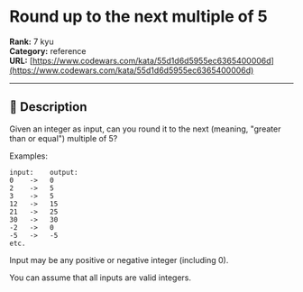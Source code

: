 # Round up to the next multiple of 5

**Rank:** 7 kyu  
**Category:** reference  
**URL:** [https://www.codewars.com/kata/55d1d6d5955ec6365400006d](https://www.codewars.com/kata/55d1d6d5955ec6365400006d)

---

## 📝 Description

Given an integer as input, can you round it to the next (meaning, "greater than or equal") multiple of 5?

Examples:

    input:    output:
    0    ->   0
    2    ->   5
    3    ->   5
    12   ->   15
    21   ->   25
    30   ->   30
    -2   ->   0
    -5   ->   -5
    etc.


Input may be any positive or negative integer (including 0).

You can assume that all inputs are valid integers.

